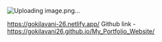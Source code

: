 ![Uploading image.png…]()


https://gokilavani-26.netlify.app/
Github link - https://gokilavani26.github.io/My_Portfolio_Website/
